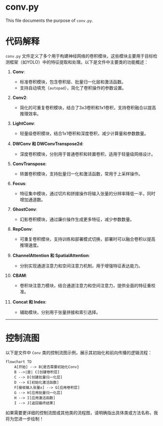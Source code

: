 # conv.py

This file documents the purpose of `conv.py`.


# 代码解释

`conv.py` 文件定义了多个用于构建神经网络的卷积模块，这些模块主要用于目标检测框架（如YOLO）中的特征提取和处理。以下是文件中主要类的功能概述：

1. **Conv**:
   - 标准卷积模块，包含卷积层、批量归一化层和激活函数。
   - 支持自动填充（`autopad`），简化了卷积操作的参数设置。

2. **Conv2**:
   - 简化的可重复卷积模块，结合了3x3卷积和1x1卷积，支持卷积融合以提高推理效率。

3. **LightConv**:
   - 轻量级卷积模块，结合1x1卷积和深度卷积，减少计算量和参数数量。

4. **DWConv 和 DWConvTranspose2d**:
   - 深度卷积模块，分别用于普通卷积和转置卷积，适用于轻量级网络设计。

5. **ConvTranspose**:
   - 转置卷积模块，支持批量归一化和激活函数，常用于上采样操作。

6. **Focus**:
   - 特征集中模块，通过切片和拼接操作将输入张量的分辨率降低一半，同时增加通道数。

7. **GhostConv**:
   - 幻影卷积模块，通过廉价操作生成更多特征，减少参数数量。

8. **RepConv**:
   - 可重复卷积模块，支持训练和部署模式切换，部署时可以融合卷积以提高推理速度。

9. **ChannelAttention 和 SpatialAttention**:
   - 分别实现通道注意力和空间注意力机制，用于增强特征表达能力。

10. **CBAM**:
    - 卷积块注意力模块，结合通道注意力和空间注意力，提供全面的特征重校准。

11. **Concat 和 Index**:
    - 辅助模块，分别用于张量拼接和索引选择。

---

# 控制流图

以下是文件中 `Conv` 类的控制流图示例，展示其初始化和前向传播的逻辑流程：

```mermaid
flowchart TD
    A[开始] --> B{是否需要初始化Conv}
    B -->|是| C[创建卷积层]
    C --> D[创建批量归一化层]
    D --> E[初始化激活函数]
    F[接收输入张量x] --> G[应用卷积层]
    G --> H[应用批量归一化层]
    H --> I[应用激活函数]
    I --> J[返回最终结果]
```

如果需要更详细的控制流图或其他类的流程图，请明确指出具体类或方法名称，我将为您进一步绘制！